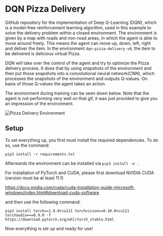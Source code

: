 # DQN Pizza Delivery
GitHub repository for the implementation of Deep Q-Learning (DQN), which is a model-free reinforcement learning algorithm, used in this example to solve the delivery problem within a closed environment. The environment is given by a map with roads and non-road areas, in which the agent is able to move around freely. This means the agent can move up, down, left, right and deliver the item. In the environment `dqn-pizza-delivery-v0`, the item to be delivered is delicious virtual Pizza. 

DQN will take over the control of the agent and try to optimize the Pizza delivery process. It does that by using snapshots of the environment and then put those snapshots into a convolutional neural network(CNN), which processes the snapshots of the environment and outputs Q-values. On basis of those Q-values the agent takes an action.

The environment during training can be seen down below. Note that the agent is not performing very well on that gif, it was just provided to give you an impression of the environment.

![Pizza Delivery Environment](https://abload.de/img/env_anim9zjdc.gif)

## Setup 

To set everything up, you first must install the required dependencies. To do so, use the command:

`pip3 install -r requirements.txt`

Afterwards the environment can be installed via `pip3 install -e .`

For installation of PyTorch and CUDA, please first download NVIDIA CUDA (version must be at least 11.1) 

https://docs.nvidia.com/cuda/cuda-installation-guide-microsoft-windows/index.html#download-cuda-software

and then use the following command: 

`pip3 install torch==1.9.0+cu111 torchvision==0.10.0+cu111 torchaudio===0.9.0 -f https://download.pytorch.org/whl/torch_stable.html` 

Now everything is set up and ready for use!